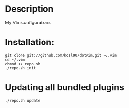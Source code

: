 # Description
My Vim configurations

# Installation:
    git clone git://github.com/kosl90/dotvim.git ~/.vim
    cd ~/.vim
    chmod +x repo.sh
    ./repo.sh init

# Updating all bundled plugins
    ./repo.sh update
